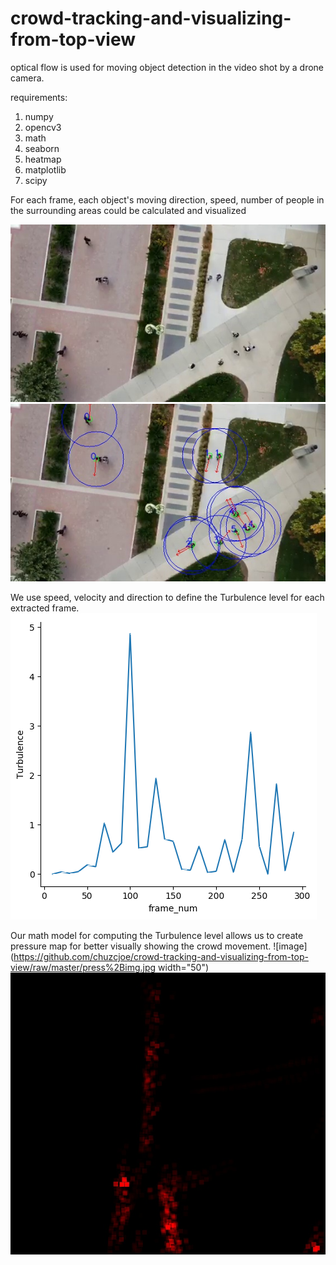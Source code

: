 # crowd-tracking-and-visualizing-from-top-view

optical flow is used for moving object detection in the video shot by a drone camera.

requirements:
1. numpy
2. opencv3
3. math
4. seaborn
5. heatmap
6. matplotlib
7. scipy

For each frame, each object's moving direction, speed, number of people in the surrounding areas could be calculated and visualized

![image](https://github.com/chuzcjoe/crowd-tracking-and-visualizing-from-top-view/raw/master/viz1.jpg)
![image](https://github.com/chuzcjoe/crowd-tracking-and-visualizing-from-top-view/raw/master/viz2.jpg)


We use speed, velocity and direction to define the Turbulence level for each extracted frame.
![image](https://github.com/chuzcjoe/crowd-tracking-and-visualizing-from-top-view/raw/master/output.png)

Our math model for computing the Turbulence level allows us to create pressure map for better visually showing the crowd movement.
![image](https://github.com/chuzcjoe/crowd-tracking-and-visualizing-from-top-view/raw/master/press%2Bimg.jpg width="50")
![image](https://github.com/chuzcjoe/crowd-tracking-and-visualizing-from-top-view/raw/master/pressure_map.jpg)
